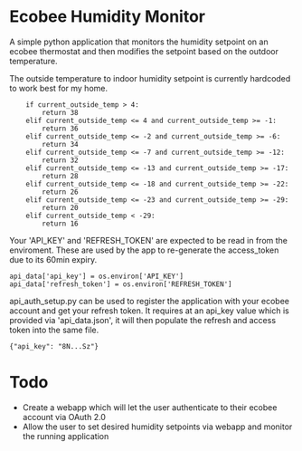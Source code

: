 # Ecobee Humidity Monitor

A simple python application that monitors the humidity setpoint on an ecobee thermostat and then modifies the setpoint based on the outdoor temperature. 

The outside temperature to indoor humidity setpoint is currently hardcoded to work best for my home.

```
    if current_outside_temp > 4:
        return 38
    elif current_outside_temp <= 4 and current_outside_temp >= -1:
        return 36
    elif current_outside_temp <= -2 and current_outside_temp >= -6:
        return 34
    elif current_outside_temp <= -7 and current_outside_temp >= -12:
        return 32
    elif current_outside_temp <= -13 and current_outside_temp >= -17:
        return 28
    elif current_outside_temp <= -18 and current_outside_temp >= -22:
        return 26
    elif current_outside_temp <= -23 and current_outside_temp >= -29:
        return 20
    elif current_outside_temp < -29:
        return 16
```
Your 'API_KEY' and 'REFRESH_TOKEN' are expected to be read in from the enviroment. These are used by the app to re-generate the access_token due to its 60min expiry.

```
api_data['api_key'] = os.environ['API_KEY']
api_data['refresh_token'] = os.environ['REFRESH_TOKEN']
```

api_auth_setup.py can be used to register the application with your ecobee account and get your refresh token. It requires at an api_key value which is provided via 'api_data.json', it will then populate the refresh and access token into the same file.

`{"api_key": "8N...Sz"}`

# Todo
- Create a webapp which will let the user authenticate to their ecobee account via OAuth 2.0 
- Allow the user to set desired humidity setpoints via webapp and monitor the running application
